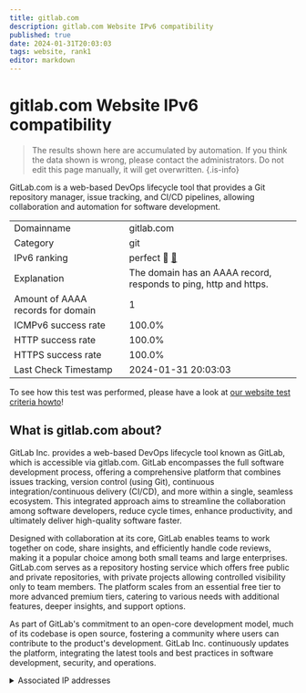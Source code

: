 ```yaml
---
title: gitlab.com
description: gitlab.com Website IPv6 compatibility
published: true
date: 2024-01-31T20:03:03
tags: website, rank1
editor: markdown
---
```


# gitlab.com Website IPv6 compatibility

> The results shown here are accumulated by automation. If you think the data shown is wrong, please contact the administrators. 
> Do not edit this page manually, it will get overwritten.
{.is-info}

GitLab.com is a web-based DevOps lifecycle tool that provides a Git repository manager, issue tracking, and CI/CD pipelines, allowing collaboration and automation for software development.


|   |   |
| - | - |
| Domainname | gitlab.com
| Category | git |
| IPv6 ranking | perfect :1st_place_medal: [🔗](/howto/ranking) |
| Explanation | The domain has an AAAA record, responds to ping, http and https. |
| Amount of AAAA records for domain | 1 |
| ICMPv6 success rate | 100.0%|
| HTTP success rate | 100.0% |
| HTTPS success rate | 100.0% |
| Last Check Timestamp | 2024-01-31 20:03:03 |

To see how this test was performed, please have a look at [our website test criteria howto](/howto/testcriteria/website)!


## What is gitlab.com about?
GitLab Inc. provides a web-based DevOps lifecycle tool known as GitLab, which is accessible via gitlab.com. GitLab encompasses the full software development process, offering a comprehensive platform that combines issues tracking, version control (using Git), continuous integration/continuous delivery (CI/CD), and more within a single, seamless ecosystem. This integrated approach aims to streamline the collaboration among software developers, reduce cycle times, enhance productivity, and ultimately deliver high-quality software faster.

Designed with collaboration at its core, GitLab enables teams to work together on code, share insights, and efficiently handle code reviews, making it a popular choice among both small teams and large enterprises. GitLab.com serves as a repository hosting service which offers free public and private repositories, with private projects allowing controlled visibility only to team members. The platform scales from an essential free tier to more advanced premium tiers, catering to various needs with additional features, deeper insights, and support options.

As part of GitLab's commitment to an open-core development model, much of its codebase is open source, fostering a community where users can contribute to the product's development. GitLab Inc. continuously updates the platform, integrating the latest tools and best practices in software development, security, and operations.



<details>
<summary>Associated IP addresses</summary>

2606:4700:90:0:f22e:fbec:5bed:a9b9

</details>
